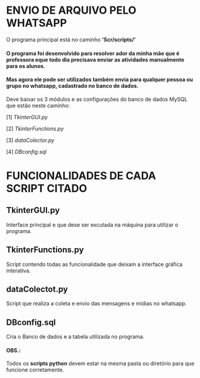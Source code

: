 # ENVIO DE ARQUIVO PELO WHATSAPP
O programa principal está no caminho **'Scr/scripts/'**

#### O programa foi desenvolvido para resolver ador da minha mãe que é professora eque todo dia precisava enviar as atividades manualmente para os alunos.
#### Mas agora ele pode ser utilizados também envia para qualquer pessoa ou grupo no whatsapp, cadastrado no banco de dados.


Deve baixar os 3 módulos  e as configurações do banco de dados MySQL que estão neste caminho:

[1] *TkinterGUI.py*

[2] *TkinterFunctions.py*

[3] *dataColector.py*

[4] *DBconfig.sql*

# FUNCIONALIDADES DE CADA SCRIPT CITADO

## TkinterGUI.py
Interface principal e que dese ser excutada na máquina para utilizar o programa.

## TkinterFunctions.py
Script contendo todas as funcionalidade que deixam a interface gráfica interativa.

## dataColectot.py
Script que realiza a coleta e envio das mensagens e midias no whatsapp.

## DBconfig.sql
Cria o Banco de dados e a tabela utilizada no programa.

#### OBS.:
Todos os **scripts python** devem estar na mesma pasta ou diretório para que funcione corretamente.
